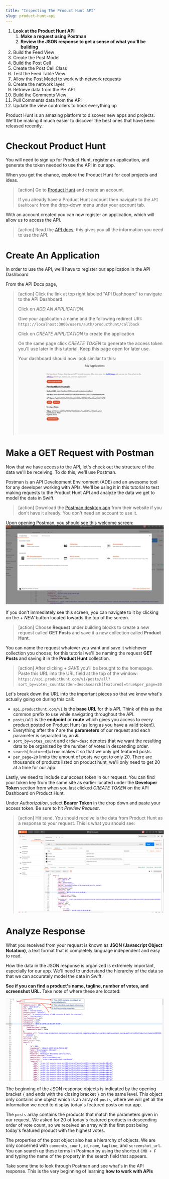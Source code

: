 ```yaml
---
title: "Inspecting The Product Hunt API"
slug: product-hunt-api
---
```


1. **Look at the Product Hunt API**
    1. **Make a request using Postman**
    1. **Review the JSON response to get a sense of what you'll be building**
1. Build the Feed View
1. Create the Post Model
1. Build the Post Cell
1. Create the Post Cell Class
1. Test the Feed Table View
1. Allow the Post Model to work with network requests
1. Create the network layer
1. Retrieve data from the PH API
1. Build the Comments View
1. Pull Comments data from the API
1. Update the view controllers to hook everything up

Product Hunt is an amazing platform to discover new apps and projects. We'll be making it much easier to discover the best ones that have been released recently.

# Checkout Product Hunt

You will need to sign up for Product Hunt, register an application, and generate the token needed to use the API in our app.

When you get the chance, explore the Product Hunt for cool projects and ideas.

> [action]
> Go to [Product Hunt](https://www.producthunt.com/) and create an account. 
> 
> If you already have a Product Hunt account then navigate to the `API Dashboard` from the drop-down menu under your account tab. 

With an account created you can now register an application, which will allow us to access the API.


> [action]
> Read the [API docs](https://api.producthunt.com/v1/docs/); this gives you all the information you need to use the API.

# Create An Application

In order to use the API, we'll have to register our application in the API Dashboard

From the API Docs page,

> [action]
> Click the link at top right labeled "API Dashboard" to navigate to the API Dashboard.
>
> Click on _ADD AN APPLICATION_.
>
> Give your application a name and the following redirect URI:
> `https://localhost:3000/users/auth/producthunt/callback`
>
> Click on _CREATE APPLICATION_ to create the application 
>
> On the same page click _CREATE TOKEN_ to generate the access token you'll use later in this tutorial. Keep this page open for later use. 
>
> Your dashboard should now look similar to this:
> ![API dashboard](assets/01_create-an-app_api-dashboard.png)

# Make a GET Request with Postman

Now that we have access to the API, let's check out the structure of the data we'll be receiving. To do this, we'll use Postman.

Postman is an API Development Environment (ADE) and an awesome tool for any developer working with APIs. We'll be using it in this tutorial to test making requests to the Product Hunt API and analyze the data we get to model the data in Swift.

> [action]
> Download the [Postman desktop app](https://www.getpostman.com/) from their website if you don't have it already. You don't need an account to use it.

Upon opening Postman, you should see this welcome screen:
![Postman welcome screen](assets/02_make-a-get_postman-welcome.png)

If you don't immediately see this screen, you can navigate to it by clicking on the _+ NEW_ button located towards the top of the screen.

> [action]
> Choose **Request** under building blocks to create a new request called **GET Posts** and save it a new collection called **Product Hunt**.

You can name the request whatever you want and save it whichever collection you choose; for this tutorial we'll be naming the request **GET Posts** and saving it in the **Product Hunt** collection. 

> [action]
> After clicking _+ SAVE_ you'll be brought to the homepage. Paste this URL into the URL field at the top of the window: `https://api.producthunt.com/v1/posts/all?sort_by=votes_count&order=desc&search[featured]=true&per_page=20`

Let's break down the URL into the important pieces so that we know what's actually going on during this call:

- `api.producthunt.com/v1` is the **base URL** for this API.  Think of this as the common prefix to use while navigating throughout the API.
- `posts/all` is the **endpoint** or **route** which gives you access to every product posted on Product Hunt (as long as you have a valid token!).
- Everything after the **_?_** are the **parameters** of our request and each parameter is separated by an **_&_**.
- `sort_by=votes_count` and `order=desc` denotes that we want the resulting data to be organized by the number of votes in descending order.
- `search[featured]=true` makes it so that we only get featured posts.
- `per_page=20` limits the amount of posts we get to only 20. There are thousands of products listed on product hunt, we'll only need to get 20 at a time for our app.

Lastly, we need to include our access token in our request. You can find your token key from the same site as earlier located under the **Developer Token** section from when you last clicked _CREATE TOKEN_ on the API Dashboard on Product Hunt.  

Under _Authorization_, select **Bearer Token** in the drop down and paste your access token. Be sure to hit _Preview Request_.

> [action]
> Hit send. You should receive is the data from Product Hunt as a response to your request. This is what you should see:
>
> ![JSON response](assets/03_make-a-get_postman-get.png)

# Analyze Response

What you received from your request is known as **JSON (Javascript Object Notation)**, a text format that is completely language independent and easy to read.

How the data in the JSON response is organized is extremely important, especially for our app. We'll need to understand the hierarchy of the data so that we can accurately model the data in Swift.

**See if you can find a product's name, tagline, number of votes, and screenshot URL.** Take note of where these are located:

![Structure of response](assets/04_analyze-response_structure.png)

The beginning of the JSON response objects is indicated by the opening bracket `{` and ends with the closing bracket `}` on the same level. This object only contains one object which is an array of `posts`, where we will get all the information we need to display today's featured posts on our app.

The `posts` array contains the products that match the parameters given in our request. We asked for 20 of today's featured products in descending order of vote count, so we received an array with the first post being today's featured product with the highest votes.

The properties of the post object also has a hierarchy of objects. We are only concerned with `comments_count`, `id`, `name`, `tagline`, and `screenshot_url`. You can search up these terms in Postman by using the shortcut `CMD + F` and typing the name of the property in the search field that appears.

Take some time to look through Postman and see what's in the API response. This is the very beginning of learning **how to work with APIs**
